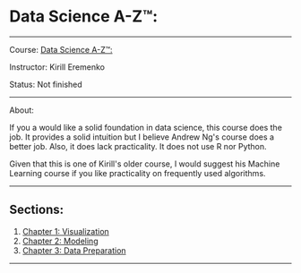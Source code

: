 # Data Science A-Z™:
---
Course: [Data Science A-Z™: ](https://www.udemy.com/deeplearning/)

Instructor: Kirill Eremenko

Status: Not finished

---
About:

If you a would like a solid foundation in data science, this course does the job. It provides a solid intuition but I believe Andrew Ng's course does a better job. Also, it does lack practicality. It does not use R nor Python.

Given that this is one of Kirill's older course, I would suggest his Machine Learning course if you like practicality on frequently used algorithms.

---
## Sections:
1. [Chapter 1: Visualization](https://github.com/alexguanga/udemy-data-science-a-z/tree/master/01_Visualization)
2. [Chapter 2: Modeling](https://github.com/alexguanga/udemy-data-science-a-z/tree/master/02_Modeling)
3. [Chapter 3: Data Preparation](https://github.com/alexguanga/udemy-data-science-a-z/tree/master/03_DataPreparation)
---
